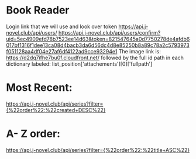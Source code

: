 # Book Reader
Login link that we will use and look over token
https://api.j-novel.club/api/users/
https://api.j-novel.club/api/users/confirm?uid=5ec4909efd78b7523ee14d63&token=821547645a0d7750278de4afdb6017bf1316f1dee13ca08d4bacb3da6d56dc4d8e85250b8a89c78a2c5793973f051128aa4df04e27af6df4122ad9cce93294e1
The image link is:
https://d2dq7ifhe7bu0f.cloudfront.net/
followed by the full id path in each dictionary labeled:  list_position['attachements'][0]['fullpath']
# Most Recent:
https://api.j-novel.club/api/series?filter={%22order%22:%22created+DESC%22}
# A- Z order:
https://api.j-novel.club/api/series?filter={%22order%22:%22title+ASC%22}
